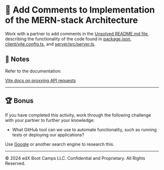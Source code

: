 # 📐 Add Comments to Implementation of the MERN-stack Architecture

Work with a partner to add comments in the [Unsolved README.md file](./Unsolved/README.md), describing the functionality of the code found in [package.json](./Unsolved/package.json), [client/vite.config.ts](./Unsolved/client/vite.config.ts), and [server/src/server.ts](./Unsolved/server/src/server.ts).

## 📝 Notes

Refer to the documentation:

[Vite docs on proxying API requests](https://vitejs.dev/config/server-options.html#server-proxy)

---

## 🏆 Bonus

If you have completed this activity, work through the following challenge with your partner to further your knowledge:

* What GitHub tool can we use to automate functionality, such as running tests or deploying our applications?

Use [Google](https://www.google.com) or another search engine to research this.

---

© 2024 edX Boot Camps LLC. Confidential and Proprietary. All Rights Reserved.

